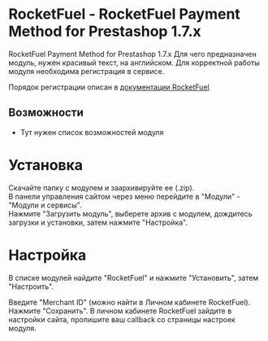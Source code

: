 # RocketFuel - RocketFuel Payment Method for Prestashop 1.7.x
RocketFuel Payment Method for Prestashop 1.7.x
Для чего предназначен модуль, нужен красивый текст, на английском. 
Для корректной работы модуля необходима регистрация в сервисе.

Порядок регистрации описан в [документации RocketFuel](https://dev.rocketdemo.net/help)
## Возможности

* Тут нужен список возможностей модуля

# Установка

Скачайте папку с модулем и заархивируйте ее (.zip).  
В панели управления сайтом через меню перейдите в "Модули" - "Модули и сервисы".  
Нажмите "Загрузить модуль", выберете архив с модулем, дождитесь загрузки и установки, затем нажмите "Настройка".  

# Настройка

В списке модулей найдите "RocketFuel" и нажмите "Установить", затем "Настроить".  

Введите "Merchant ID" (можно найти в Личном кабинете RocketFuel). Нажмите "Сохранить".
В личном кабинете RocketFuel зайдите в настройки сайта, пропишите ваш callback со страницы настроек модуля.


